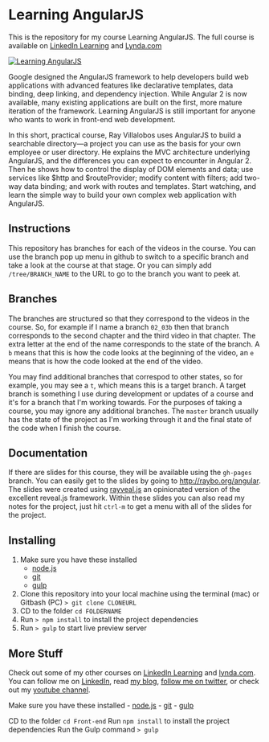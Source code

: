 # Learning AngularJS
This is the repository for my course Learning AngularJS. The full course is available on [LinkedIn Learning](https://www.linkedin.com/learning/learning-angularjs-1-2?trk=insiders_6787408_learning) and [Lynda.com](https://www.lynda.com/Angular-tutorials/Learning-AngularJS-1/648940-2.html)

[![Learning AngularJS](https://media-exp2.licdn.com/media-proxy/ext?w=1200&h=675&f=n&hash=YnuHOMOMmky3gvaKUxtocy%2B2%2FUo%3D&ora=1%2CaFBCTXdkRmpGL2lvQUFBPQ%2CxAVta5g-0R6plxVUzgUv5K_PrkC9q0RIUJDPBy-nXy2j_tWfZnPhcMPfZLSiolkScSsAlwAyf-arRjTiFI69LcLmY4Yx3A)](https://www.linkedin.com/learning/learning-angularjs-1-2?trk=insiders_6787408_learning)

Google designed the AngularJS framework to help developers build web applications with advanced features like declarative templates, data binding, deep linking, and dependency injection. While Angular 2 is now available, many existing applications are built on the first, more mature iteration of the framework. Learning AngularJS is still important for anyone who wants to work in front-end web development.

In this short, practical course, Ray Villalobos uses AngularJS to build a searchable directory—a project you can use as the basis for your own employee or user directory. He explains the MVC architecture underlying AngularJS, and the differences you can expect to encounter in Angular 2. Then he shows how to control the display of DOM elements and data; use services like $http and $routeProvider; modify content with filters; add two-way data binding; and work with routes and templates. Start watching, and learn the simple way to build your own complex web application with AngularJS.

## Instructions
This repository has branches for each of the videos in the course. You can use the branch pop up menu in github to switch to a specific branch and take a look at the course at that stage. Or you can simply add `/tree/BRANCH_NAME` to the URL to go to the branch you want to peek at. 

## Branches
The branches are structured so that they correspond to the videos in the course. So, for example if I name a branch `02_03b` then that branch corresponds to the second chapter and the third video in that chapter. The extra letter at the end of the name corresponds to the state of the branch. A `b` means that this is how the code looks at the beginning of the video, an `e` means that is how the code looked at the end of the video.

You may find additional branches that correspod to other states, so for example, you may see a `t`, which means this is a target branch. A target branch is something I use during development or updates of a course and it's for a branch that I'm working towards. For the purposes of taking a course, you may ignore any additional branches. The `master` branch usually has the state of the project as I'm working through it and the final state of the code when I finish the course. 

## Documentation
If there are slides for this course, they will be available using the `gh-pages` branch. You can easily get to the slides by going to http://raybo.org/angular. The slides were created using [rayveal.js](https://github.com/planetoftheweb/rayveal) an opinionated version of the excellent reveal.js framework. Within these slides you can also read my notes for the project, just hit `ctrl-m` to get a menu with all of the slides for the project.

## Installing
1. Make sure you have these installed
	- [node.js](http://nodejs.org/)
	- [git](http://git-scm.com/)
	- [gulp](http://gulpjs.com/)
2. Clone this repository into your local machine using the terminal (mac) or Gitbash (PC) `> git clone CLONEURL`
3. CD to the folder `cd FOLDERNAME`
4. Run `> npm install` to install the project dependencies
5. Run `> gulp` to start live preview server

## More Stuff
Check out some of my other courses on [LinkedIn Learning](https://www.linkedin.com/learning/instructors/ray-villalobos?trk=insiders_6787408_learning) and [lynda.com](http://lynda.com/rayvillalobos). You can follow me on [LinkedIn](https://www.linkedin.com/in/planetoftheweb/), read [my blog](http://raybo.org), [follow me on twitter](http://twitter.com/planetoftheweb), or check out my [youtube channel](http://youtube.com/planetoftheweb).


















Make sure you have these installed
	- [node.js](http://nodejs.org/)
	- [git](http://git-scm.com/)
	- [gulp](http://gulpjs.com/)

CD to the folder `cd Front-end`
Run `npm install` to install the project dependencies
Run the Gulp command `> gulp`

